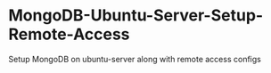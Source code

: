 # MongoDB-Ubuntu-Server-Setup-Remote-Access
 Setup MongoDB on ubuntu-server along with remote access configs
